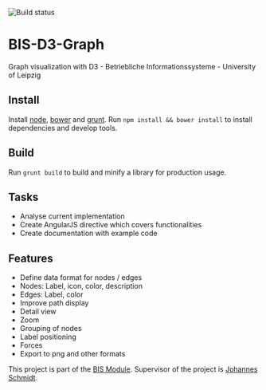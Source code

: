 ![Build status](https://travis-ci.org/k4l4m/BIS-D3-Graph.svg?branch=master)

# BIS-D3-Graph
Graph visualization with D3 - Betriebliche Informationssysteme - University of Leipzig

## Install
Install [node](https://nodejs.org/en/), [bower](http://bower.io) and [grunt](http://gruntjs.com/getting-started).
Run `npm install && bower install` to install dependencies and develop tools. 

## Build
Run `grunt build` to build and minify a library for production usage.

## Tasks
- Analyse current implementation
- Create AngularJS directive which covers functionalities
- Create documentation with example code

## Features
- Define data format for nodes / edges
 - Nodes: Label, icon, color, description
 - Edges: Label, color
- Improve path display
- Detail view
- Zoom
- Grouping of nodes
- Label positioning
- Forces
- Export to png and other formats

This project is part of the [BIS Module](http://bis.informatik.uni-leipzig.de/de/Lehre/16/SS/BIS?v=4uk). Supervisor of the project is [Johannes Schmidt](http://bis.informatik.uni-leipzig.de/JohannesSchmidt).
